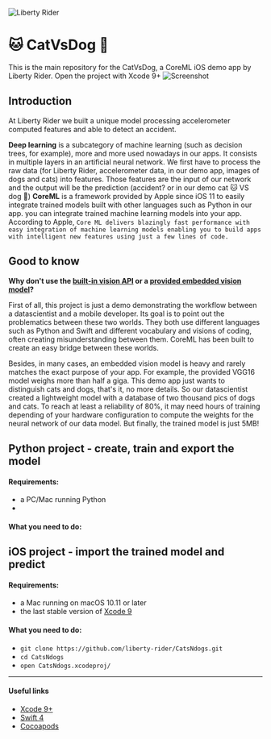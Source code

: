 ![Liberty Rider](https://github.com/liberty-rider/angel-ios/blob/integration/header.png?raw=true)

🐱 CatVsDog 🐶
=========================

This is the main repository for the CatVsDog, a CoreML iOS demo app by Liberty Rider.
Open the project with Xcode 9+
![Screenshot](https://github.com/liberty-rider/CatsNdogs/blob/master/Screen.png?raw=true)

## Introduction
At Liberty Rider we built a unique model processing accelerometer computed features and able to detect an accident.

**Deep learning** is a subcategory of machine learning (such as decision trees, for example), more and more used nowadays in our apps. It consists in multiple layers in an artificial neural network. We first have to process the raw data (for Liberty Rider, accelerometer data, in our demo app, images of dogs and cats) into features. Those features are the input of our network and the output will be the prediction (accident? or in our demo cat 🐱 VS dog 🐶)
 **CoreML** is a framework provided by Apple since iOS 11 to easily integrate trained models built with other languages such as Python in our app. you can integrate trained machine learning models into your app.
 According to Apple,  `Core ML delivers blazingly fast performance with easy integration of machine learning models enabling you to build apps with intelligent new features using just a few lines of code.`

## Good to know
**Why don't use the [built-in vision API](https://developer.apple.com/documentation/vision) or a [provided embedded vision model](https://developer.apple.com/machine-learning/)?**

First of all, this project is just a demo demonstrating the workflow between a datascientist and a mobile developer. Its goal is to point out the problematics between these two worlds. They both use different languages such as Python and Swift and different vocabulary and visions of coding, often creating misunderstanding between them. CoreML has been built to create an easy bridge between these worlds.

Besides, in many cases, an embedded vision model is heavy and rarely matches the exact purpose of your app. For example, the provided VGG16 model weighs more than half a giga.  This demo app just wants to distinguish cats and dogs, that's it, no more details. So our datascientist created a lightweight model with a database of two thousand pics of dogs and cats.
To reach at least a reliability of 80%, it may need hours of training depending of your hardware configuration to compute the weights for the neural network of our data model. But finally, the trained model is just 5MB!


## Python project - create, train and export the model

#### Requirements:
- a PC/Mac running Python
-

#### What you need to do:

## iOS project - import the trained model and predict

#### Requirements:
- a Mac running on macOS 10.11 or later
- the last stable version of [Xcode 9](https://developer.apple.com/xcode/)

#### What you need to do:
 - ```git clone https://github.com/liberty-rider/CatsNdogs.git```
 - ```cd CatsNdogs```
 - ```open CatsNdogs.xcodeproj/```
---

#### Useful links
- [Xcode 9+](https://developer.apple.com/xcode/)
- [Swift 4](https://swift.org/blog/swift-4-0-released/)
- [Cocoapods](https://cocoapods.org/)
